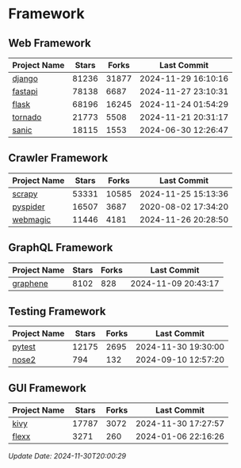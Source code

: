# Framework

## Web Framework
| Project Name | Stars | Forks | Last Commit |
| ------------ | ----- | ----- | ----------- |
| [django](https://github.com/django/django) | 81236 | 31877 | 2024-11-29 16:10:16 |
| [fastapi](https://github.com/fastapi/fastapi) | 78138 | 6687 | 2024-11-27 23:10:31 |
| [flask](https://github.com/pallets/flask) | 68196 | 16245 | 2024-11-24 01:54:29 |
| [tornado](https://github.com/tornadoweb/tornado) | 21773 | 5508 | 2024-11-21 20:31:17 |
| [sanic](https://github.com/sanic-org/sanic) | 18115 | 1553 | 2024-06-30 12:26:47 |

## Crawler Framework
| Project Name | Stars | Forks | Last Commit |
| ------------ | ----- | ----- | ----------- |
| [scrapy](https://github.com/scrapy/scrapy) | 53331 | 10585 | 2024-11-25 15:13:36 |
| [pyspider](https://github.com/binux/pyspider) | 16507 | 3687 | 2020-08-02 17:34:20 |
| [webmagic](https://github.com/code4craft/webmagic) | 11446 | 4181 | 2024-11-26 20:28:50 |

## GraphQL Framework
| Project Name | Stars | Forks | Last Commit |
| ------------ | ----- | ----- | ----------- |
| [graphene](https://github.com/graphql-python/graphene) | 8102 | 828 | 2024-11-09 20:43:17 |

## Testing Framework
| Project Name | Stars | Forks | Last Commit |
| ------------ | ----- | ----- | ----------- |
| [pytest](https://github.com/pytest-dev/pytest) | 12175 | 2695 | 2024-11-30 19:30:00 |
| [nose2](https://github.com/nose-devs/nose2) | 794 | 132 | 2024-09-10 12:57:20 |

## GUI Framework
| Project Name | Stars | Forks | Last Commit |
| ------------ | ----- | ----- | ----------- |
| [kivy](https://github.com/kivy/kivy) | 17787 | 3072 | 2024-11-30 17:27:57 |
| [flexx](https://github.com/flexxui/flexx) | 3271 | 260 | 2024-01-06 22:16:26 |

*Update Date: 2024-11-30T20:00:29*